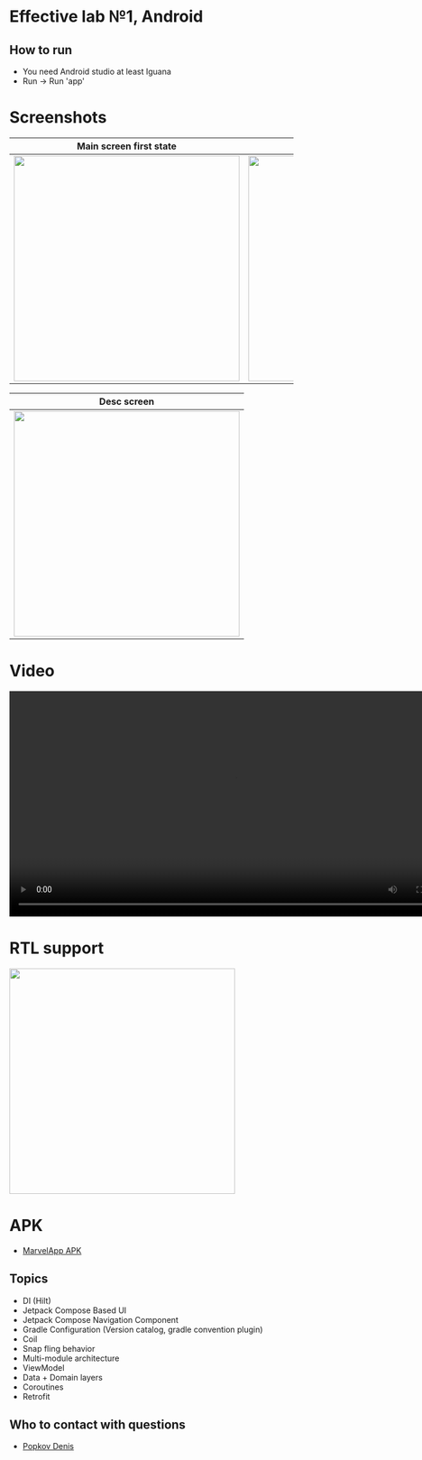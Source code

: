 # Effective lab №1, Android

## How to run

* You need Android studio at least Iguana
* Run -> Run 'app'

# Screenshots

|                                                Main screen first state                                                 |                                                Main screen second state                                                |
|:----------------------------------------------------------------------------------------------------------------------:|:----------------------------------------------------------------------------------------------------------------------:|
| <img src="https://github.com/DenisPopkov/MarvelApp/assets/57343209/32c0b7b0-e758-43f3-83a7-e343e4ac598d" height="400"> | <img src="https://github.com/DenisPopkov/MarvelApp/assets/57343209/0dcdf1e6-db92-47dd-b638-751cca90aaae" height="400"> |

|                                                      Desc screen                                                       |
|:----------------------------------------------------------------------------------------------------------------------:|
| <img src="https://github.com/DenisPopkov/MarvelApp/assets/57343209/a6e43b85-3173-400a-9f0d-5e2206e6f430" height="400"> |

# Video

<video src="https://github.com/DenisPopkov/MarvelApp/assets/57343209/511066bf-ef92-41ee-8088-da8559df352f" height="400"></video>

# RTL support

<img src="https://github.com/DenisPopkov/MarvelApp/assets/57343209/4ae2b6c9-7cd7-48fd-8dc0-16ce9a57631d" height="400" alt="">

# APK

* [MarvelApp APK](assets/app-release.apk)

## Topics

* DI (Hilt)
* Jetpack Compose Based UI
* Jetpack Compose Navigation Component
* Gradle Configuration (Version catalog, gradle convention plugin)
* Coil
* Snap fling behavior
* Multi-module architecture
* ViewModel
* Data + Domain layers
* Coroutines
* Retrofit

## Who to contact with questions

* [Popkov Denis](https://t.me/MolodoyDenis)